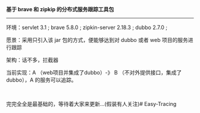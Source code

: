 **基于 brave 和 zipkip 的分布式服务跟踪工具包**

---

环境：servlet 3.1 ; brave 5.8.0 ; zipkin-server 2.18.3 ; dubbo 2.7.0 ; 

愿景：采用只引入该 jar 包的方式，便能够达到对 dubbo 或者 web 项目的服务进行跟踪

架构：话不多，拦截器

当前实现：A （web项目并集成了dubbo）-》 B （不对外提供接口，集成了dubbo），A 的服务可以追踪。

<br>

完完全全是最基础的，等待着大家来更新...(假装有人关注)# Easy-Tracing
